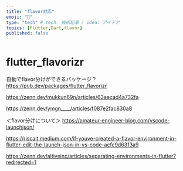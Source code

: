 ```yaml
---
title: "flavor対応"
emoji: "💨"
type: "tech" # tech: 技術記事 / idea: アイデア
topics: [Flutter,Dart,flavor]
published: false
---
```


# flutter_flavorizr
自動でflavor分けができるパッケージ？
https://pub.dev/packages/flutter_flavorizr

https://zenn.dev/mukkun69n/articles/63aecad4a732fa

https://zenn.dev/ymgn____/articles/f087e2fac830a8


＜flavor分けについて＞
https://amateur-engineer-blog.com/vscode-launchjson/

https://riscait.medium.com/if-youve-created-a-flavor-environment-in-flutter-edit-the-launch-json-in-vs-code-acfc9d6313a9

https://zenn.dev/altiveinc/articles/separating-environments-in-flutter?redirected=1

